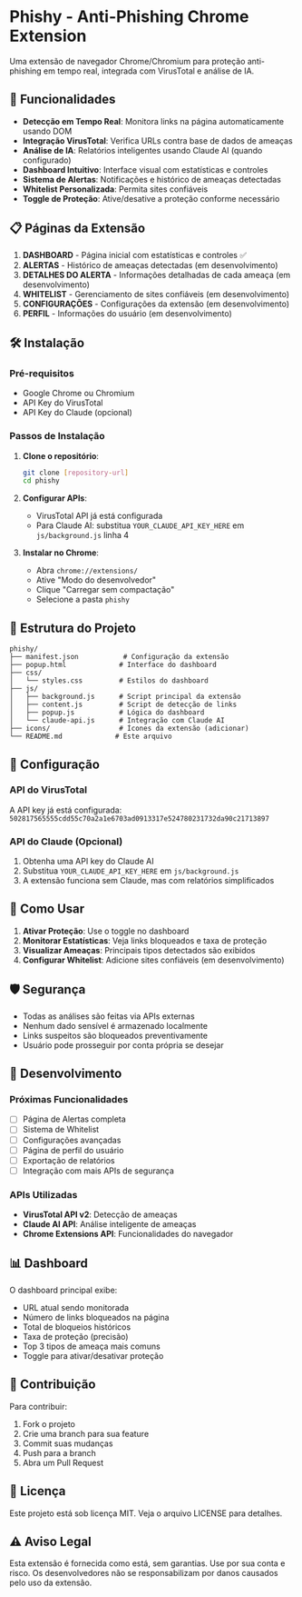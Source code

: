 # Phishy - Anti-Phishing Chrome Extension

Uma extensão de navegador Chrome/Chromium para proteção anti-phishing em tempo real, integrada com VirusTotal e análise de IA.

## 🚀 Funcionalidades

- **Detecção em Tempo Real**: Monitora links na página automaticamente usando DOM
- **Integração VirusTotal**: Verifica URLs contra base de dados de ameaças
- **Análise de IA**: Relatórios inteligentes usando Claude AI (quando configurado)
- **Dashboard Intuitivo**: Interface visual com estatísticas e controles
- **Sistema de Alertas**: Notificações e histórico de ameaças detectadas
- **Whitelist Personalizada**: Permita sites confiáveis
- **Toggle de Proteção**: Ative/desative a proteção conforme necessário

## 📋 Páginas da Extensão

1. **DASHBOARD** - Página inicial com estatísticas e controles ✅
2. **ALERTAS** - Histórico de ameaças detectadas (em desenvolvimento)
3. **DETALHES DO ALERTA** - Informações detalhadas de cada ameaça (em desenvolvimento)
4. **WHITELIST** - Gerenciamento de sites confiáveis (em desenvolvimento)
5. **CONFIGURAÇÕES** - Configurações da extensão (em desenvolvimento)
6. **PERFIL** - Informações do usuário (em desenvolvimento)

## 🛠️ Instalação

### Pré-requisitos
- Google Chrome ou Chromium
- API Key do VirusTotal
- API Key do Claude (opcional)

### Passos de Instalação

1. **Clone o repositório**:
   ```bash
   git clone [repository-url]
   cd phishy
   ```

2. **Configurar APIs**:
   - VirusTotal API já está configurada
   - Para Claude AI: substitua `YOUR_CLAUDE_API_KEY_HERE` em `js/background.js` linha 4

3. **Instalar no Chrome**:
   - Abra `chrome://extensions/`
   - Ative "Modo do desenvolvedor"
   - Clique "Carregar sem compactação"
   - Selecione a pasta `phishy`

## 📁 Estrutura do Projeto

```
phishy/
├── manifest.json           # Configuração da extensão
├── popup.html             # Interface do dashboard
├── css/
│   └── styles.css         # Estilos do dashboard
├── js/
│   ├── background.js      # Script principal da extensão
│   ├── content.js         # Script de detecção de links
│   ├── popup.js           # Lógica do dashboard
│   └── claude-api.js      # Integração com Claude AI
├── icons/                 # Ícones da extensão (adicionar)
└── README.md             # Este arquivo
```

## 🔧 Configuração

### API do VirusTotal
A API key já está configurada: `502817565555cdd55c70a2a1e6703ad0913317e524780231732da90c21713897`

### API do Claude (Opcional)
1. Obtenha uma API key do Claude AI
2. Substitua `YOUR_CLAUDE_API_KEY_HERE` em `js/background.js`
3. A extensão funciona sem Claude, mas com relatórios simplificados


## 🎯 Como Usar

1. **Ativar Proteção**: Use o toggle no dashboard
2. **Monitorar Estatísticas**: Veja links bloqueados e taxa de proteção
3. **Visualizar Ameaças**: Principais tipos detectados são exibidos
4. **Configurar Whitelist**: Adicione sites confiáveis (em desenvolvimento)

## 🛡️ Segurança

- Todas as análises são feitas via APIs externas
- Nenhum dado sensível é armazenado localmente
- Links suspeitos são bloqueados preventivamente
- Usuário pode prosseguir por conta própria se desejar

## 🚧 Desenvolvimento

### Próximas Funcionalidades

- [ ] Página de Alertas completa
- [ ] Sistema de Whitelist
- [ ] Configurações avançadas
- [ ] Página de perfil do usuário
- [ ] Exportação de relatórios
- [ ] Integração com mais APIs de segurança

### APIs Utilizadas

- **VirusTotal API v2**: Detecção de ameaças
- **Claude AI API**: Análise inteligente de ameaças
- **Chrome Extensions API**: Funcionalidades do navegador

## 📊 Dashboard

O dashboard principal exibe:
- URL atual sendo monitorada
- Número de links bloqueados na página
- Total de bloqueios históricos
- Taxa de proteção (precisão)
- Top 3 tipos de ameaça mais comuns
- Toggle para ativar/desativar proteção

## 🤝 Contribuição

Para contribuir:
1. Fork o projeto
2. Crie uma branch para sua feature
3. Commit suas mudanças
4. Push para a branch
5. Abra um Pull Request

## 📝 Licença

Este projeto está sob licença MIT. Veja o arquivo LICENSE para detalhes.

## ⚠️ Aviso Legal

Esta extensão é fornecida como está, sem garantias. Use por sua conta e risco. Os desenvolvedores não se responsabilizam por danos causados pelo uso da extensão.